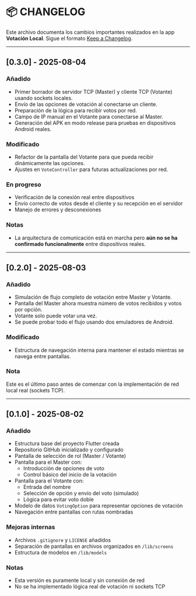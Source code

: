 # 📦 CHANGELOG

Este archivo documenta los cambios importantes realizados en la app **Votación Local**. Sigue el formato [Keep a Changelog](https://keepachangelog.com/en/1.0.0/).

---

## [0.3.0] - 2025-08-04

### Añadido
- Primer borrador de servidor TCP (Master) y cliente TCP (Votante) usando sockets locales.
- Envío de las opciones de votación al conectarse un cliente.
- Preparación de la lógica para recibir votos por red.
- Campo de IP manual en el Votante para conectarse al Master.
- Generación del APK en modo release para pruebas en dispositivos Android reales.

### Modificado
- Refactor de la pantalla del Votante para que pueda recibir dinámicamente las opciones.
- Ajustes en `VoteController` para futuras actualizaciones por red.

### En progreso
- Verificación de la conexión real entre dispositivos
- Envío correcto de votos desde el cliente y su recepción en el servidor
- Manejo de errores y desconexiones

### Notas
- La arquitectura de comunicación está en marcha pero **aún no se ha confirmado funcionalmente** entre dispositivos reales.

---

## [0.2.0] - 2025-08-03

### Añadido
- Simulación de flujo completo de votación entre Master y Votante.
- Pantalla del Master ahora muestra número de votos recibidos y votos por opción.
- Votante solo puede votar una vez.
- Se puede probar todo el flujo usando dos emuladores de Android.

### Modificado
- Estructura de navegación interna para mantener el estado mientras se navega entre pantallas.

### Nota
Este es el último paso antes de comenzar con la implementación de red local real (sockets TCP).


---

## [0.1.0] - 2025-08-02

### Añadido
- Estructura base del proyecto Flutter creada
- Repositorio GitHub inicializado y configurado
- Pantalla de selección de rol (Master / Votante)
- Pantalla para el Master con:
  - Introducción de opciones de voto
  - Control básico del inicio de la votación
- Pantalla para el Votante con:
  - Entrada del nombre
  - Selección de opción y envío del voto (simulado)
  - Lógica para evitar voto doble
- Modelo de datos `VotingOption` para representar opciones de votación
- Navegación entre pantallas con rutas nombradas

### Mejoras internas
- Archivos `.gitignore` y `LICENSE` añadidos
- Separación de pantallas en archivos organizados en `/lib/screens`
- Estructura de modelos en `/lib/models`

### Notas
- Esta versión es puramente local y sin conexión de red
- No se ha implementado lógica real de votación ni sockets TCP
